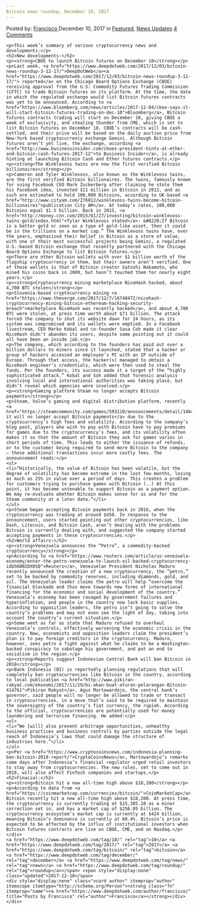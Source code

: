 ```yaml
---
Bitcoin news roundup, December 10, 2017
---
```

<article class="post-listing post-23851 post type-post status-publish format-standard has-post-thumbnail hentry  tag-545 tag-3676 tag-bitcoin tag-december tag-news tag-roundup">
    <div class="post-inner">
        <span>Posted by: <a href="https://www.deepdotweb.com/author/francisco/" title="">Francisco </a></span>
    <span>December 10, 2017</span>
    <span>in <a href="https://www.deepdotweb.com/category/deepdot-news/" rel="category tag">Featured</a>, <a href="https://www.deepdotweb.com/category/news-updates/" rel="category tag">News Updates</a></span>
    <span><a href="https://www.deepdotweb.com/2017/12/10/bitcoin-news-roundup-december-10-2017/#comments">4 Comments</a></span>
    </p>
    <div class="clear"></div>
    
    <p>This week’s summary of various cryptocurrency news and developments:</p>
    <h2>New developments:</h2>
    <p><strong>CBOE to launch Bitcoin futures on December 10</strong></p>
    <p>Last week, <a href="https://www.deepdotweb.com/2017/12/03/bitcoin-news-roundup-3-12-17/">DeepDotWeb</a><a href="https://www.deepdotweb.com/2017/12/03/bitcoin-news-roundup-3-12-17/"> reported</a> on the Chicago Board Options Exchange (CBOE) receiving approval from the U.S: Commodity Futures Trading Commission (CFTC) to trade Bitcoin futures on its platform. At the time, the date in which the regulated exchange would list Bitcoin futures contracts was yet to be announced. According to <a href="https://www.bloomberg.com/news/articles/2017-12-04/cboe-says-it-will-start-bitcoin-futures-trading-on-dec-10">Bloomberg</a>, Bitcoin futures contracts trading will start on December 10, giving CBOE a week of exclusivity, and stealing thunder from CME, which is set to list Bitcoin futures on December 18. CBOE’s contracts will be cash-settled, and their price will be based on the daily auction price from New-York based cryptocurrency exchange Gemini. Although Bitcoin futures aren’t yet live, the exchange, according <a href="http://www.businessinsider.com/cboes-president-hints-at-ether-and-bitcoin-cash-futures-2017-12">to Business Insider</a>, is already hinting at launching Bitcoin Cash and Ether futures contracts.</p>
    <p><strong>The Winklevoss twins are now the first verified Bitcoin billionaires</strong></p>
    <p>Cameron and Tyler Winklevoss, also known as the Winklevoss twins, are the first verified Bitcoin billionaires. The twins, famously known for suing Facebook CEO Mark Zuckerberg after claiming he stole them his Facebook idea, invested $11 million in Bitcoin in 2013, and as such are estimated to hold 100,000 Bitcoins, according to UK-based <a href="http://www.cityam.com/276812/winklevoss-twins-become-bitcoin-billionaires">publication City AM</a>. At today’s rates, 100,000 Bitcoins equal $1.5 billion. Back in 2015, <a href="http://money.cnn.com/2015/01/27/investing/bitcoin-winklevoss-twins-gold/index.html">Tyler Winklevoss stated</a>: &#8220;If Bitcoin is a better gold or seen as a type of gold-like asset, then it could be in the trillions on a market cap.” The Winklevoss twins have, over the years, emphasized their belief in Bitcoin as a store of value, with one of their most successful projects being Gemini, a regulated U.S.-based Bitcoin exchange that recently partnered with the Chicago Board Options Exchange to list Bitcoin futures.</p>
    <p>There are other Bitcoin wallets with over $1 billion worth of the flagship cryptocurrency in them, but their owners aren’t verified. One of those wallets is that of Bitcoin creator Satoshi Nakamoto, who mined his coins back in 2009, but hasn’t touched them for nearly eight years.</p>
    <p><strong>Cryptocurrency mining marketplace NiceHash hacked, about 4,700 BTC stolen</strong></p>
    <p>Slovenia-based cryptocurrency mining <a href="https://www.theverge.com/2017/12/7/16748472/nicehash-cryptocurrency-mining-bitcoin-ethereum-hacking-security-breach">marketplace NiceHash was recently hacked</a>, and about 4,700 BTC were stolen, at press time worth about $71 billion. The attack forced the company to shut its website down for 24 hours, as its system was compromised and its wallets were emptied. In a Facebook livestream, CEO Marko Kobal and co-founder Sasa Coh made it clear NiceHash didn’t abandon its users, despite some pointing out it could all have been an inside job.</p>
    <p>The company, which according to the founders has paid out over a billion dollars to miners since it launched, stated that a hacker or group of hackers accessed an employee’s PC with an IP outside of Europe. Through that access, the hacker(s) managed to obtain a NiceHash engineer’s credentials, which were then used to steal the funds. Per the founders, its success made it a target of the “highly sophisticated attack.” Kobal and Soh added that forensic analysis involving local and international authorities was taking place, but didn’t reveal which agencies were involved.</p>
    <p><strong>Gaming platform Steam no longer accepts Bitcoin payments</strong></p>
    <p>Steam, Valve’s gaming and digital distribution platform, recently <a href="https://steamcommunity.com/games/593110/announcements/detail/1464096684955433613">announced it will no longer accept Bitcoin payments</a> due to the cryptocurrency’s high fees and volatility. According to the company’s blog post, players who wish to pay with Bitcoin have to pay premiums for games due to the cryptocurrency’s fees, and its volatility often makes it so that the amount of Bitcoin they ask for games varies in short periods of time. This leads to either the issuance of refunds, or to the customer being required to send more Bitcoin to the company – these additional transactions incur more costly fees. The announcement reads:</p>
    <ul>
    <li>“Historically, the value of Bitcoin has been volatile, but the degree of volatility has become extreme in the last few months, losing as much as 25% in value over a period of days. This creates a problem for customers trying to purchase games with Bitcoin (..) At this point, it has become untenable to support Bitcoin as a payment option. We may re-evaluate whether Bitcoin makes sense for us and for the Steam community at a later date.”</li>
    </ul>
    <p>Steam began accepting Bitcoin payments back in 2016, when the cryptocurrency was trading at around $450. In response to the announcement, users started pointing out other cryptocurrencies, like Dash, Litecoin, and Bitcoin Cash, aren’t dealing with the problems Bitcoin is currently dealing with, and suggested the company started accepting payments in these cryptocurrencies.</p>
    <h2>World affairs:</h2>
    <p><strong>Venezuela announces the “Petro”, a commodity-backed cryptocurrency</strong></p>
    <p>According to <a href="https://www.reuters.com/article/us-venezuela-economy/enter-the-petro-venezuela-to-launch-oil-backed-cryptocurrency-idUSKBN1DX0SQ">Reuters</a>, Venezuelan President Nicholas Maduro recently announced the creation of a new cryptocurrency, the “petro,” set to be backed by commodity reserves, including diamonds, gold, and oil. The Venezuelan leader claims the petro will help “overcome the financial blockade and thus move towards new forms of international financing for the economic and social development of the country.” Venezuela’s economy has been ravaged by government failures and hyperinflation, and people in the country now lack basic supplies. According to opposition leaders, the petro isn’t going to solve the country’s problems and may not even see the light of day, taking into account the country’s current situation.</p>
    <p>Some went as far as state that Maduro refused to overhaul Venezuela’s controls, effectively worsening the economic crisis in the country. Now, economists and opposition leaders claim the president’s plan is to pay foreign creditors in the cryptocurrency. Maduro, however, sees petro a fight against what he claims to be a Washington-backed conspiracy to sabotage his government, and put an end to socialism in the region.</p>
    <p><strong>Reports suggest Indonesian Central Bank will ban Bitcoin in 2018</strong></p>
    <p>Bank Indonesia (BI) is reportedly planning regulations that will completely ban cryptocurrencies like Bitcoin in the country, according to local publication <a href="http://www.pikiran-rakyat.com/ekonomi/2017/11/29/bi-akan-buat-aturan-pelarangan-Bitcoin-414761">Pikiran Rakyat</a>. Agus Martowardojo, the central bank’s governor, said people will no longer be allowed to trade or transact in cryptocurrencies, in a move that’s said to be required to maintain the sovereignty of the country’s fiat currency, the rupiah. According to the official, cryptocurrencies are potentially used for money laundering and terrorism financing. He added:</p>
    <ul>
    <li>“We [will] also prevent arbitrage opportunities, unhealthy business practices and business controls by parties outside the legal reach of Indonesia’s laws that could damage the structure of industries here.”</li>
    </ul>
    <p>Per <a href="https://www.cryptocoinsnews.com/indonesia-planning-ban-bitcoin-2018-report/">CryptoCoinsNews</a>, Martowardojo’s remarks come days after Indonesia’s financial regulator urged retail investors to stay away from cryptocurrencies. The new rules, set to come out in 2018, will also affect FinTech companies and startups.</p>
    <h2>Finacial:</h2>
    <p><strong>Bitcoin hit a new all-time high above $18,200</strong></p>
    <p>According to data from <a href="https://coinmarketcap.com/currencies/bitcoin/">CoinMarketCap</a>, Bitcoin recently hit a new all-time high above $18,200. At press time, the cryptocurrency is currently trading at $15,305.10 as a minor correction set in, and has a market cap of $256.05 billion. The cryptocurrency ecosystem’s market cap is currently at $424 billion, meaning Bitcoin’s dominance is currently at 60.4%. Bitcoin’s price is expected to be affected by the influx of institutional investors when Bitcoin futures contracts are live on CBOE, CME, and on Nasdaq.</p>
    </div>
    <a href="https://www.deepdotweb.com/tag/10/" rel="tag">10</a> <a href="https://www.deepdotweb.com/tag/2017/" rel="tag">2017</a> <a href="https://www.deepdotweb.com/tag/bitcoin/" rel="tag">bitcoin</a> <a href="https://www.deepdotweb.com/tag/december/" rel="tag">december</a> <a href="https://www.deepdotweb.com/tag/news/" rel="tag">news</a> <a href="https://www.deepdotweb.com/tag/roundup/" rel="tag">roundup</a></span> <span style="display:none" class="updated">2017-12-10</span>
    <div style="display:none" class="vcard author" itemprop="author" itemscope itemtype="http://schema.org/Person"><strong class="fn" itemprop="name"><a href="https://www.deepdotweb.com/author/francisco/" title="Posts by Francisco" rel="author">Francisco</a></strong></div>
    </div>
</article>

